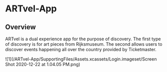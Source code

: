 # ARTvel-App

## Overview

ARTvel is a dual experience app for the purpose of discovery. The first type of discovery is for art pieces from Rijksmuseum. The second allows users to discover events happening all over the country provided by Ticketmaster. 

![1](/ARTvel-App/SupportingFiles/Assets.xcassets/Login.imageset/Screen Shot 2020-12-22 at 1.04.05 PM.png)
